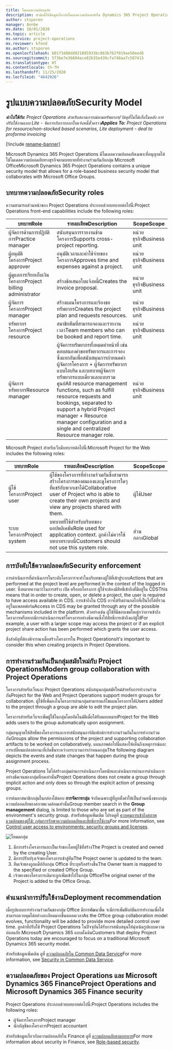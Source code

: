 ```yaml
---
title: โมเดลความปลอดภัย
description: หัวข้อนี้ให้ข้อมูลเกี่ยวกับโมเดลความปลอดภัยใน Dynamics 365 Project Operations
author: stsporen
manager: Annbe
ms.date: 10/01/2020
ms.topic: article
ms.service: project-operations
ms.reviewer: kfend
ms.author: stsporen
ms.openlocfilehash: b01f3d88dd021895933bc863b762f019ae50eed6
ms.sourcegitcommit: 573be7e36604ace82b35e439cfa748aa7c587415
ms.translationtype: HT
ms.contentlocale: th-TH
ms.lasthandoff: 11/25/2020
ms.locfileid: "4642926"
---
```

# <a name="security-model"></a><span data-ttu-id="51e3f-103">รูปแบบความปลอดภัย</span><span class="sxs-lookup"><span data-stu-id="51e3f-103">Security Model</span></span>

<span data-ttu-id="51e3f-104">_**นำไปใช้กับ:** Project Operations สำหรับสถานการณ์ตามทรัพยากร/วัสดุที่ไม่ได้เก็บในคลัง การปรับใช้งานแบบ Lite - จัดการกับการออกใบแจ้งหนี้ชั่วคราว_</span><span class="sxs-lookup"><span data-stu-id="51e3f-104">_**Applies To:** Project Operations for resource/non-stocked based scenarios, Lite deployment - deal to proforma invoicing_</span></span>

[!include [rename-banner](~/includes/cc-data-platform-banner.md)]

<span data-ttu-id="51e3f-105">Microsoft Dynamics 365 Project Operations มีโมเดลความปลอดภัยเฉพาะที่อนุญาตให้ใช้โมเดลความปลอดภัยทางธุรกิจตามบทบาทที่ทำงานร่วมกันกับกลุ่ม Microsoft Office</span><span class="sxs-lookup"><span data-stu-id="51e3f-105">Microsoft Dynamics 365 Project Operations contains a unique security model that allows for a role-based business security model that collaborates with Microsoft Office Groups.</span></span> 


## <a name="security-roles"></a><span data-ttu-id="51e3f-106">บทบาทความปลอดภัย</span><span class="sxs-lookup"><span data-stu-id="51e3f-106">Security roles</span></span>
<span data-ttu-id="51e3f-107">ความสามารถส่วนหน้าของ Project Operations ประกอบด้วยบทบาทต่อไปนี้:</span><span class="sxs-lookup"><span data-stu-id="51e3f-107">Project Operations front-end capabilities include the following roles:</span></span>

| <span data-ttu-id="51e3f-108">บทบาท</span><span class="sxs-lookup"><span data-stu-id="51e3f-108">Role</span></span>                          | <span data-ttu-id="51e3f-109">รายละเอียด</span><span class="sxs-lookup"><span data-stu-id="51e3f-109">Description</span></span>                                                                                                                                                                 | <span data-ttu-id="51e3f-110">Scope</span><span class="sxs-lookup"><span data-stu-id="51e3f-110">Scope</span></span> |
|-------------------------------|-----------------------------------------------------------------------------------------------------------------------------------------------------------------------------|------|
| <span data-ttu-id="51e3f-111">ผู้จัดการด้านการปฏิบัติการ</span><span class="sxs-lookup"><span data-stu-id="51e3f-111">Practice manager</span></span>              | <span data-ttu-id="51e3f-112">สนับสนุนการรายงานข้ามโครงการ</span><span class="sxs-lookup"><span data-stu-id="51e3f-112">Supports cross-project reporting.</span></span>                                                                                                            | <span data-ttu-id="51e3f-113">หน่วยธุรกิจ</span><span class="sxs-lookup"><span data-stu-id="51e3f-113">Business unit</span></span>              |
| <span data-ttu-id="51e3f-114">ผู้อนุมัติโครงการ</span><span class="sxs-lookup"><span data-stu-id="51e3f-114">Project approver</span></span>              | <span data-ttu-id="51e3f-115">อนุมัติเวลาและค่าใช้จ่ายของโครงการ</span><span class="sxs-lookup"><span data-stu-id="51e3f-115">Approves time and expenses against a project.</span></span>                                                                                                                              | <span data-ttu-id="51e3f-116">หน่วยธุรกิจ</span><span class="sxs-lookup"><span data-stu-id="51e3f-116">Business unit</span></span> |
| <span data-ttu-id="51e3f-117">ผู้ดูแลการเรียกเก็บเงินโครงการ</span><span class="sxs-lookup"><span data-stu-id="51e3f-117">Project billing administrator</span></span> | <span data-ttu-id="51e3f-118">สร้างข้อเสนอใบแจ้งหนี้</span><span class="sxs-lookup"><span data-stu-id="51e3f-118">Creates the invoice proposal.</span></span>                                                                                                                                                 | <span data-ttu-id="51e3f-119">หน่วยธุรกิจ</span><span class="sxs-lookup"><span data-stu-id="51e3f-119">Business unit</span></span> |
| <span data-ttu-id="51e3f-120">ผู้จัดการโครงการ</span><span class="sxs-lookup"><span data-stu-id="51e3f-120">Project manager</span></span>               | <span data-ttu-id="51e3f-121">สร้างแผนโครงการและร้องขอทรัพยากร</span><span class="sxs-lookup"><span data-stu-id="51e3f-121">Creates the project plan and requests resources.</span></span>                                                                                                                              | <span data-ttu-id="51e3f-122">หน่วยธุรกิจ</span><span class="sxs-lookup"><span data-stu-id="51e3f-122">Business unit</span></span> |
| <span data-ttu-id="51e3f-123">ทรัพยากรโครงการ</span><span class="sxs-lookup"><span data-stu-id="51e3f-123">Project resource</span></span>              | <span data-ttu-id="51e3f-124">สมาชิกทีมที่สามารถจองและรายงานเวลา</span><span class="sxs-lookup"><span data-stu-id="51e3f-124">Team members who can be booked and report time.</span></span>                                                                                                          | <span data-ttu-id="51e3f-125">หน่วยธุรกิจ</span><span class="sxs-lookup"><span data-stu-id="51e3f-125">Business unit</span></span>|
| <span data-ttu-id="51e3f-126">ผู้จัดการทรัพยากร</span><span class="sxs-lookup"><span data-stu-id="51e3f-126">Resource manager</span></span>              | <span data-ttu-id="51e3f-127">ผู้จัดการทรัพยากรทั้งหมดทำหน้าที่ เช่น ตอบสนองคำขอทรัพยากรและการจอง ซึ่งแยกกันเพื่อสนับสนุนการกำหนดค่าผู้จัดการโครงการ + ผู้จัดการทรัพยากรแบบไฮบริด และบทบาทผู้จัดการทรัพยากรแบบเดี่ยวและแบบรวมศูนย์</span><span class="sxs-lookup"><span data-stu-id="51e3f-127">All resource management functions, such as fulfill resource requests and bookings, separated to support a hybrid Project manager + Resource manager configuration and a single and centralized Resource manager role.</span></span> | <span data-ttu-id="51e3f-128">หน่วยธุรกิจ</span><span class="sxs-lookup"><span data-stu-id="51e3f-128">Business unit</span></span> |


<span data-ttu-id="51e3f-129">Microsoft Project สำหรับเว็บมีบทบาทต่อไปนี้:</span><span class="sxs-lookup"><span data-stu-id="51e3f-129">Microsoft Project for the Web includes the following roles:</span></span>

| <span data-ttu-id="51e3f-130">บทบาท</span><span class="sxs-lookup"><span data-stu-id="51e3f-130">Role</span></span>           | <span data-ttu-id="51e3f-131">รายละเอียด</span><span class="sxs-lookup"><span data-stu-id="51e3f-131">Description</span></span>                                                                                                        | <span data-ttu-id="51e3f-132">Scope</span><span class="sxs-lookup"><span data-stu-id="51e3f-132">Scope</span></span>  |
|----------------|--------------------------------------------------------------------------------------------------------------------|--------|
| <span data-ttu-id="51e3f-133">ผู้ใช้โครงการ</span><span class="sxs-lookup"><span data-stu-id="51e3f-133">Project user</span></span>   | <span data-ttu-id="51e3f-134">ผู้ใช้ของโครงการที่ทำงานร่วมกันซึ่งสามารถสร้างโครงการของตนเองและดูโครงการใดๆ ที่แชร์กับพวกเขาได้</span><span class="sxs-lookup"><span data-stu-id="51e3f-134">Collaborative user of Project   who is able to create their own projects and view any projects shared with   them.</span></span> | <span data-ttu-id="51e3f-135">ผู้ใช้</span><span class="sxs-lookup"><span data-stu-id="51e3f-135">User</span></span>   |
| <span data-ttu-id="51e3f-136">ระบบโครงการ</span><span class="sxs-lookup"><span data-stu-id="51e3f-136">Project system</span></span> | <span data-ttu-id="51e3f-137">บทบาทที่ใช้สำหรับบริบทของแอปพลิเคชัน</span><span class="sxs-lookup"><span data-stu-id="51e3f-137">Role used for application   context.</span></span> <span data-ttu-id="51e3f-138">ลูกค้าไม่ควรใช้บทบาทระบบนี้</span><span class="sxs-lookup"><span data-stu-id="51e3f-138">Customers should not use this system role.</span></span>                                    | <span data-ttu-id="51e3f-139">ส่วนกลาง</span><span class="sxs-lookup"><span data-stu-id="51e3f-139">Global</span></span> |

## <a name="security-enforcement"></a><span data-ttu-id="51e3f-140">การบังคับใช้ความปลอดภัย</span><span class="sxs-lookup"><span data-stu-id="51e3f-140">Security enforcement</span></span>
<span data-ttu-id="51e3f-141">การดำเนินการที่ดำเนินการในระดับโครงการจะทำในบริบทของผู้ใช้ที่เข้าสู่ระบบ</span><span class="sxs-lookup"><span data-stu-id="51e3f-141">Actions that are performed at the project level are performed in the context of the logged in user.</span></span> <span data-ttu-id="51e3f-142">ซึ่งหมายความว่าในการสร้าง เปิด หรือลบโครงการ ผู้ใช้จะต้องมีสิทธิ์เข้าถึงที่มีอยู่ใน CDS</span><span class="sxs-lookup"><span data-stu-id="51e3f-142">This means that in order to create, open, or delete a project, the user is required to have access available in CDS.</span></span> <span data-ttu-id="51e3f-143">การเข้าถึงใน CDS อาจได้รับผ่านกลไกที่เป็นไปได้ที่รวมอยู่ในแพลตฟอร์ม</span><span class="sxs-lookup"><span data-stu-id="51e3f-143">Access in CDS may be granted through any of the possible mechanisms included in the platform.</span></span> <span data-ttu-id="51e3f-144">ตัวอย่างเช่น ผู้ใช้ที่มีขอบเขตใหญ่กว่าอาจเข้าถึงโครงการหรือหากมีการดำเนินการแชร์โครงการอย่างชัดเจนซึ่งให้สิทธิ์การเข้าถึงแก่ผู้ใช้</span><span class="sxs-lookup"><span data-stu-id="51e3f-144">For example, a user with a larger scope may access the project or if an explicit project share action has been performed which grants the user access.</span></span>

<span data-ttu-id="51e3f-145">สิ่งสำคัญที่ต้องพิจารณาเมื่อสร้างโครงการใน Project Operations</span><span class="sxs-lookup"><span data-stu-id="51e3f-145">It's important to consider this when creating projects in Project Operations.</span></span>

## <a name="modern-group-collaboration-with-project-operations"></a><span data-ttu-id="51e3f-146">การทำงานร่วมกันเป็นกลุ่มสมัยใหม่กับ Project Operations</span><span class="sxs-lookup"><span data-stu-id="51e3f-146">Modern group collaboration with Project Operations</span></span>
<span data-ttu-id="51e3f-147">โครงการสำหรับเว็บและ Project Operations สนับสนุนกลุ่มสมัยใหม่สำหรับการทำงานร่วมกัน</span><span class="sxs-lookup"><span data-stu-id="51e3f-147">Project for the Web and Project Operations support modern groups for collaboration.</span></span> <span data-ttu-id="51e3f-148">ผู้ใช้ที่เพิ่มลงในโครงการผ่านกลุ่มสามารถแก้ไขแผนโครงการได้</span><span class="sxs-lookup"><span data-stu-id="51e3f-148">Users added to the project through a group are able to edit the project plan.</span></span>

<span data-ttu-id="51e3f-149">โครงการสำหรับเว็บจะเพิ่มผู้ใช้ในกลุ่มโดยอัตโนมัติเมื่อได้รับมอบหมาย</span><span class="sxs-lookup"><span data-stu-id="51e3f-149">Project for the Web adds users to the group automatically upon assignment.</span></span>

<span data-ttu-id="51e3f-150">กลุ่มอนุญาตให้สิทธิ์ของโครงการและการสนับสนุนอาร์ติแฟกต์การทำงานร่วมกันในการทำงานร่วมกัน</span><span class="sxs-lookup"><span data-stu-id="51e3f-150">Groups allow the permissions of the project and supporting collaboration artifacts to be worked on collaboratively.</span></span> <span data-ttu-id="51e3f-151">แผนภาพต่อไปนี้แสดงให้เห็นถึงเหตุการณ์และการเปลี่ยนแปลงสถานะที่เกิดขึ้นระหว่างกระบวนการกำหนดกลุ่ม</span><span class="sxs-lookup"><span data-stu-id="51e3f-151">The following diagram depicts the events and state changes that happen during the group assignment process.</span></span>

<span data-ttu-id="51e3f-152">Project Operations ไม่ได้สร้างกลุ่มผ่านการดำเนินการโดยนัยและดำเนินการผ่านการดำเนินการอย่างชัดเจนของกลุ่มที่กดเท่านั้น</span><span class="sxs-lookup"><span data-stu-id="51e3f-152">Project Operations does not create a group through implicit action and only does so through the explicit action of pressing groups.</span></span>

<span data-ttu-id="51e3f-153">การค้นหาสมาชิกกลุ่มในกล่องโต้ตอบ **การจัดการกลุ่ม** จำกัดเฉพาะผู้ที่ถูกตั้งค่าให้เป็นส่วนหนึ่งของกลุ่มความปลอดภัยของสภาพแวดล้อมเท่านั้น</span><span class="sxs-lookup"><span data-stu-id="51e3f-153">Group member search in the **Group management** dialog, is limited to those who are set as part of the environment's security group.</span></span> <span data-ttu-id="51e3f-154">สำหรับข้อมูลเพิ่มเติม โปรดดูที่ [ควบคุมการเข้าถึงสภาพแวดล้อมของผู้ใช้: กลุ่มการรักษาความปลอดภัยและสิทธิ์การใช้งาน](https://docs.microsoft.com/power-platform/admin/control-user-access)</span><span class="sxs-lookup"><span data-stu-id="51e3f-154">For more information, see [Control user access to environments: security groups and licenses](https://docs.microsoft.com/power-platform/admin/control-user-access).</span></span>

![โหมดกลุ่ม](./media/groupsmode.png)

1. <span data-ttu-id="51e3f-156">มีการสร้างโครงการและเป็นเจ้าของโดยผู้ใช้ที่สร้าง</span><span class="sxs-lookup"><span data-stu-id="51e3f-156">The Project is created and owned by the creating User.</span></span>
2. <span data-ttu-id="51e3f-157">มีการปรับปรุงเจ้าของโครงการเข้าสู่ทีม</span><span class="sxs-lookup"><span data-stu-id="51e3f-157">The Project owner is updated to the team.</span></span>
3. <span data-ttu-id="51e3f-158">ทีมเจ้าของถูกแม็ปกับกลุ่ม Office ที่ระบุหรือสร้างขึ้น</span><span class="sxs-lookup"><span data-stu-id="51e3f-158">The Owner team is mapped to the specified or created Office Group.</span></span>
4. <span data-ttu-id="51e3f-159">เจ้าของของโครงการเดิมจะถูกเพิ่มเข้าไปในกลุ่ม Office</span><span class="sxs-lookup"><span data-stu-id="51e3f-159">The original owner of the Project is added to the Office Group.</span></span>

## <a name="deployment-recommendation"></a><span data-ttu-id="51e3f-160">คำแนะนำการปรับใช้งาน</span><span class="sxs-lookup"><span data-stu-id="51e3f-160">Deployment recommendation</span></span>
<span data-ttu-id="51e3f-161">เมื่อรูปแบบการทำงานร่วมกันของกลุ่ม Office มีการพัฒนาขึ้น จะมีการเพิ่มฟังก์ชันการทำงานเพื่อให้สามารถควบคุมได้อย่างละเอียดมากขึ้นตลอดเวลา</span><span class="sxs-lookup"><span data-stu-id="51e3f-161">As the Office group collaboration model evolves, functionality will be added to provide more detailed control over time.</span></span> <span data-ttu-id="51e3f-162">ลูกค้าที่ปรับใช้ Project Operations ในปัจจุบันได้รับการสนับสนุนให้มุ่งเน้นรูปแบบความปลอดภัย Microsoft Dynamics 365 แบบดั้งเดิม</span><span class="sxs-lookup"><span data-stu-id="51e3f-162">Customers that deploy Project Operations today are encouraged to focus on a traditional Microsoft Dynamics 365 security model.</span></span>

<span data-ttu-id="51e3f-163">สำหรับข้อมูลเพิ่มเติม ดูที่ [ความปลอดภัยใน Common Data Service](https://docs.microsoft.com/power-platform/admin/wp-security)</span><span class="sxs-lookup"><span data-stu-id="51e3f-163">For more information, see [Security in Common Data Service](https://docs.microsoft.com/power-platform/admin/wp-security).</span></span>

## <a name="project-operations-and-microsoft-dynamics-365-finance-security"></a><span data-ttu-id="51e3f-164">ความปลอดภัยของ Project Operations และ Microsoft Dynamics 365 Finance</span><span class="sxs-lookup"><span data-stu-id="51e3f-164">Project Operations and Microsoft Dynamics 365 Finance security</span></span>
<span data-ttu-id="51e3f-165">Project Operations ประกอบด้วยบทบาทต่อไปนี้:</span><span class="sxs-lookup"><span data-stu-id="51e3f-165">Project Operations includes the following roles:</span></span>

- <span data-ttu-id="51e3f-166">ผู้จัดการโครงการ</span><span class="sxs-lookup"><span data-stu-id="51e3f-166">Project manager</span></span>
- <span data-ttu-id="51e3f-167">นักบัญชีของโครงการ</span><span class="sxs-lookup"><span data-stu-id="51e3f-167">Project accountant</span></span>

<span data-ttu-id="51e3f-168">สำหรับข้อมูลเกี่ยวกับความปลอดภัยใน Finance ดูที่ [ความปลอดภัยตามบทบาท](https://docs.microsoft.com/dynamics365/fin-ops-core/dev-itpro/sysadmin/role-based-security)</span><span class="sxs-lookup"><span data-stu-id="51e3f-168">For more information about security in Finance, see [Role-based security](https://docs.microsoft.com/dynamics365/fin-ops-core/dev-itpro/sysadmin/role-based-security).</span></span>



